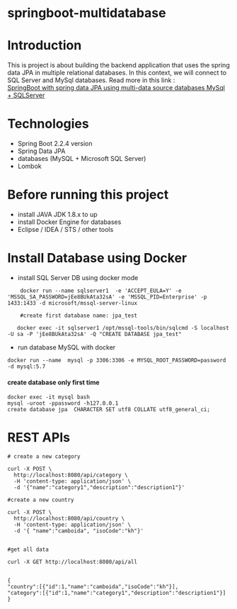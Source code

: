 # springboot-multidatabase

# Introduction

This is project is about building the backend application that uses the spring data JPA in multiple relational databases. In this context, we will connect to SQL Server and MySql databases. Read more in this link :  
[SpringBoot with spring data JPA using multi-data source databases MySql + SQLServer](https://medium.com/@sopheamak/springboot-with-spring-data-jpa-using-multi-data-source-databases-mysql-sqlserver-3ce5f69559)

# Technologies

- Spring Boot 2.2.4 version
- Spring Data JPA
- databases (MySQL + Microsoft SQL Server)
- Lombok

# Before running this project

- install JAVA JDK 1.8.x to up
- install Docker Engine for databases
- Eclipse / IDEA / STS / other tools

# Install Database using Docker

- install SQL Server DB using docker mode

```
    docker run --name sqlserver1  -e 'ACCEPT_EULA=Y' -e 'MSSQL_SA_PASSWORD=jEe8BUkAta32sA' -e 'MSSQL_PID=Enterprise' -p 1433:1433 -d microsoft/mssql-server-linux

    #create first database name: jpa_test
    
   docker exec -it sqlserver1 /opt/mssql-tools/bin/sqlcmd -S localhost -U sa -P 'jEe8BUkAta32sA' -Q "CREATE DATABASE jpa_test"
```


- run database MySQL with docker
````
docker run --name  mysql -p 3306:3306 -e MYSQL_ROOT_PASSWORD=password -d mysql:5.7
````
#### create database only first time
```
docker exec -it mysql bash
mysql -uroot -ppassword -h127.0.0.1
create database jpa  CHARACTER SET utf8 COLLATE utf8_general_ci;
```

# REST APIs
````
# create a new category

curl -X POST \
  http://localhost:8080/api/category \
  -H 'content-type: application/json' \
  -d '{"name":"category1","description":"description1"}'

#create a new country

curl -X POST \
  http://localhost:8080/api/country \
  -H 'content-type: application/json' \
  -d '{ "name":"camboida", "isoCode":"kh"}'


#get all data

curl -X GET http://localhost:8080/api/all


{
"country":[{"id":1,"name":"camboida","isoCode":"kh"}],
"category":[{"id":1,"name":"category1","description":"description1"}]
}

````

